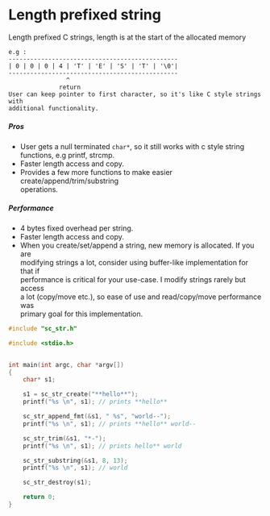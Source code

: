 # Length prefixed string

Length prefixed C strings, length is at the start of the allocated memory

    e.g :
    -----------------------------------------------
    | 0 | 0 | 0 | 4 | 'T' | 'E' | 'S' | 'T' | '\0'|
    -----------------------------------------------
                    ^
                  return
    User can keep pointer to first character, so it's like C style strings with
    additional functionality.

##### Pros
- User gets a null terminated `char*`, so it still works with c style string  
  functions, e.g printf, strcmp.
- Faster length access and copy.
- Provides a few more functions to make easier create/append/trim/substring  
  operations.

##### Performance
- 4 bytes fixed overhead per string.
- Faster length access and copy.
- When you create/set/append a string, new memory is allocated. If you are  
  modifying strings a lot, consider using buffer-like implementation for that if  
  performance is critical for your use-case. I modify strings rarely but access  
  a lot (copy/move etc.), so ease of use and read/copy/move performance was  
  primary goal for this implementation.


```c
#include "sc_str.h"

#include <stdio.h>


int main(int argc, char *argv[])
{
    char* s1;

    s1 = sc_str_create("**hello**");
    printf("%s \n", s1); // prints **hello**

    sc_str_append_fmt(&s1, " %s", "world--");
    printf("%s \n", s1); // prints **hello** world--

    sc_str_trim(&s1, "*-");
    printf("%s \n", s1); // prints hello** world

    sc_str_substring(&s1, 8, 13);
    printf("%s \n", s1); // world

    sc_str_destroy(s1);

    return 0;
}
```